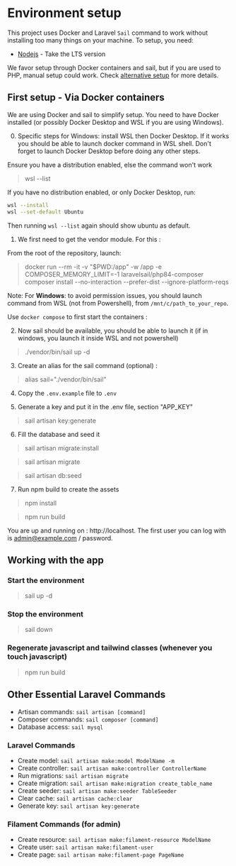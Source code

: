 # Environment setup

This project uses Docker and Laravel `Sail` command to work without installing too many things on your machine.
To setup, you need:
- [Nodejs](https://nodejs.org) - Take the LTS version

We favor setup through Docker containers and sail, but if you are used to PHP, manual setup could work. Check [alternative setup](./Setup_alternatives.md) for more details.

## First setup - Via Docker containers
We are using Docker and sail to simplify setup. You need to have Docker installed (or possibly Docker Desktop and WSL if you are using Windows).

0. Specific steps for Windows: install WSL then Docker Desktop. If it works you should be able to launch docker command in WSL shell. Don't forget to launch Docker Desktop before doing any other steps.

Ensure you have a distribution enabled, else the command won't work
> wsl --list

If you have no distribution enabled, or only Docker Desktop, run:
```bash
wsl --install
wsl --set-default Ubuntu
```

Then running `wsl --list` again should show ubuntu as default.

1. We first need to get the vendor module. For this :

From the root of the repository, launch: 

> docker run --rm -it -v "$PWD:/app" -w /app -e COMPOSER_MEMORY_LIMIT=-1 laravelsail/php84-composer composer install --no-interaction --prefer-dist --ignore-platform-reqs

Note: For **Windows**: to avoid permission issues, you should launch command from WSL (not from Powershell), from `/mnt/c/path_to_your_repo`.

Use `docker compose` to first start the containers :

2. Now sail should be available, you should be able to launch it (if in windows, you launch it inside WSL and not powershell)

> ./vendor/bin/sail up -d

3. Create an alias for the sail command (optional) :

>    alias sail="./vendor/bin/sail"

4. Copy the `.env.example` file to `.env`

5. Generate a key and put it in the .env file, section "APP_KEY"

> sail artisan key:generate

6. Fill the database and seed it

> sail artisan migrate:install 

> sail artisan migrate

> sail artisan db:seed

7. Run npm build to create the assets

> npm install

> npm run build

You are up and running on : http://localhost. The first user you can log with is admin@example.com / password.

## Working with the app

### Start the environment 

> sail up -d

### Stop the environment 

> sail down

### Regenerate javascript and tailwind classes (whenever you touch javascript)

> npm run build

## Other Essential Laravel Commands
- Artisan commands: `sail artisan [command]`
- Composer commands: `sail composer [command]`
- Database access: `sail mysql`

### Laravel Commands
- Create model: `sail artisan make:model ModelName -m`
- Create controller: `sail artisan make:controller ControllerName`
- Run migrations: `sail artisan migrate`
- Create migration: `sail artisan make:migration create_table_name`
- Create seeder: `sail artisan make:seeder TableSeeder`
- Clear cache: `sail artisan cache:clear`
- Generate key: `sail artisan key:generate`

### Filament Commands (for admin)
- Create resource: `sail artisan make:filament-resource ModelName`
- Create user: `sail artisan make:filament-user`
- Create page: `sail artisan make:filament-page PageName`

